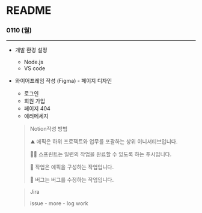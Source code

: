 # README

### 0110 (월)

<hr>

- 개발 환경 설정 

  - Node.js
  - VS code



- 와이어프레임 작성 (Figma) - 페이지 디자인


  - 로그인 
  - 회원 가입
  - 페이지 404
  - 에러메세지

  >  Notion작성 방법
  >
  > ![⛰](data:image/gif;base64,R0lGODlhAQABAIAAAP///wAAACH5BAEAAAAALAAAAAABAAEAAAICRAEAOw==)⛰ 에픽은 하위 프로젝트와 업무를 포괄하는 상위 이니셔티브입니다.
  >
  >  🏃‍♂️ 스프린트는 일련의 작업을 완료할 수 있도록 하는 푸시입니다. 
  >
  > 🔨 작업은 에픽을 구성하는 작업입니다. 
  >
  > 🐞 버그는 버그를 수정하는 작업입니다.

  > Jira
  >
  > issue - more - log work

